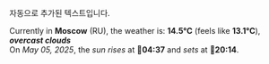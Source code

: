 
자동으로 추가된 텍스트입니다.

<!--START_SECTION:weather:moscow-->
Currently in **Moscow** (RU), the weather is: **14.5°C** (feels like **13.1°C**), ***overcast clouds***<br/>
On *May 05, 2025*, the *sun rises* at 🌅**04:37** and *sets* at 🌇**20:14**.
<!--END_SECTION:weather-->
